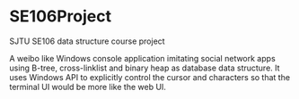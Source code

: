 # SE106Project
SJTU SE106 data structure course project

A weibo like Windows console application imitating social network apps using B-tree,
cross-linklist and binary heap as database data structure. It uses Windows API to explicitly 
control the cursor and characters so that the terminal UI would be more like the web UI.
